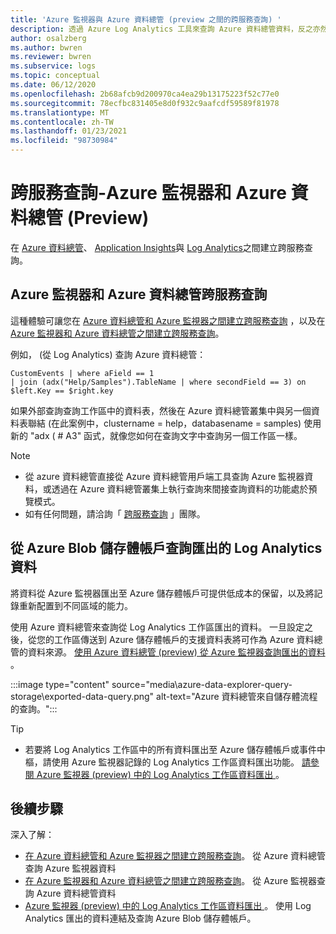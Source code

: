 ```yaml
---
title: 'Azure 監視器與 Azure 資料總管 (preview 之間的跨服務查詢) '
description: 透過 Azure Log Analytics 工具來查詢 Azure 資料總管資料，反之亦然，可在單一位置加入及分析您的所有資料。
author: osalzberg
ms.author: bwren
ms.reviewer: bwren
ms.subservice: logs
ms.topic: conceptual
ms.date: 06/12/2020
ms.openlocfilehash: 2b68afcb9d200970ca4ea29b13175223f52c77e0
ms.sourcegitcommit: 78ecfbc831405e8d0f932c9aafcdf59589f81978
ms.translationtype: MT
ms.contentlocale: zh-TW
ms.lasthandoff: 01/23/2021
ms.locfileid: "98730984"
---
```

# <a name="cross-service-query---azure-monitor-and-azure-data-explorer-preview"></a>跨服務查詢-Azure 監視器和 Azure 資料總管 (Preview) 
在 [Azure 資料總管](/azure/data-explorer/)、 [Application Insights](../app/app-insights-overview.md)與 [Log Analytics](./data-platform-logs.md)之間建立跨服務查詢。
## <a name="azure-monitor-and-azure-data-explorer-cross-service-querying"></a>Azure 監視器和 Azure 資料總管跨服務查詢
這種體驗可讓您在 [Azure 資料總管和 Azure 監視器之間建立跨服務查詢](/azure/data-explorer/query-monitor-data) ，以及在 [Azure 監視器和 Azure 資料總管之間建立跨服務查詢](./azure-monitor-data-explorer-proxy.md)。

例如， (從 Log Analytics) 查詢 Azure 資料總管：
```kusto
CustomEvents | where aField == 1
| join (adx("Help/Samples").TableName | where secondField == 3) on $left.Key == $right.key
```
如果外部查詢查詢工作區中的資料表，然後在 Azure 資料總管叢集中與另一個資料表聯結 (在此案例中，clustername = help，databasename = samples) 使用新的 "adx ( # A3" 函式，就像您如何在查詢文字中查詢另一個工作區一樣。

> [!NOTE]
> * 從 azure 資料總管直接從 Azure 資料總管用戶端工具查詢 Azure 監視器資料，或透過在 Azure 資料總管叢集上執行查詢來間接查詢資料的功能處於預覽模式。
> * 如有任何問題，請洽詢「 [跨服務查詢](mailto:adxproxy@microsoft.com) 」團隊。

## <a name="query-exported-log-analytics-data-from-azure-blob-storage-account"></a>從 Azure Blob 儲存體帳戶查詢匯出的 Log Analytics 資料

將資料從 Azure 監視器匯出至 Azure 儲存體帳戶可提供低成本的保留，以及將記錄重新配置到不同區域的能力。

使用 Azure 資料總管來查詢從 Log Analytics 工作區匯出的資料。 一旦設定之後，從您的工作區傳送到 Azure 儲存體帳戶的支援資料表將可作為 Azure 資料總管的資料來源。 [使用 Azure 資料總管 (preview) 從 Azure 監視器查詢匯出的資料 ](./azure-data-explorer-query-storage.md)。

:::image type="content" source="media\azure-data-explorer-query-storage\exported-data-query.png" alt-text="Azure 資料總管來自儲存體流程的查詢。":::

>[!tip] 
> * 若要將 Log Analytics 工作區中的所有資料匯出至 Azure 儲存體帳戶或事件中樞，請使用 Azure 監視器記錄的 Log Analytics 工作區資料匯出功能。 [請參閱 Azure 監視器 (preview) 中的 Log Analytics 工作區資料匯出 ](/azure/data-explorer/query-monitor-data)。

## <a name="next-steps"></a>後續步驟
深入了解：
* [在 Azure 資料總管和 Azure 監視器之間建立跨服務查詢](/azure/data-explorer/query-monitor-data)。 從 Azure 資料總管查詢 Azure 監視器資料
* [在 Azure 監視器和 Azure 資料總管之間建立跨服務查詢](./azure-monitor-data-explorer-proxy.md)。 從 Azure 監視器查詢 Azure 資料總管資料
* [Azure 監視器 (preview) 中的 Log Analytics 工作區資料匯出 ](/azure/data-explorer/query-monitor-data)。 使用 Log Analytics 匯出的資料連結及查詢 Azure Blob 儲存體帳戶。